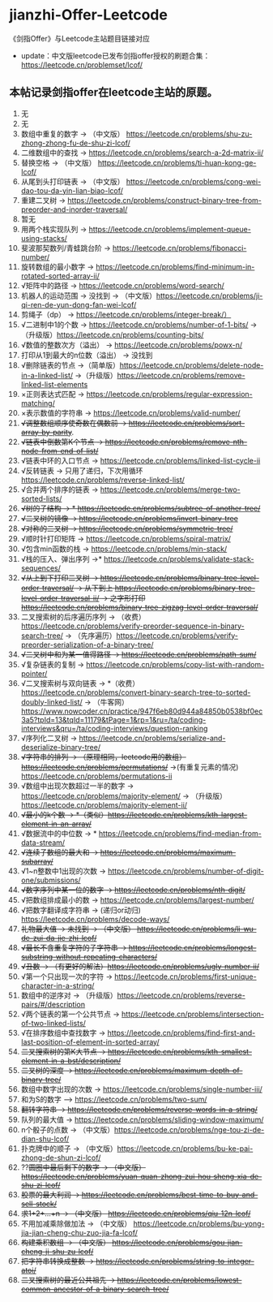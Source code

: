 # jianzhi-Offer-Leetcode
《剑指Offer》与Leetcode主站题目链接对应
* update：中文版leetcode已发布剑指offer授权的刷题合集：https://leetcode.cn/problemset/lcof/
## 本帖记录剑指offer在leetcode主站的原题。
1. 无
2. 无
3. 数组中重复的数字 -> （中文版） https://leetcode.cn/problems/shu-zu-zhong-zhong-fu-de-shu-zi-lcof/
4. 二维数组中的查找 -> https://leetcode.cn/problems/search-a-2d-matrix-ii/
5. 替换空格 -> （中文版） https://leetcode.cn/problems/ti-huan-kong-ge-lcof/
6. 从尾到头打印链表 -> （中文版） https://leetcode.cn/problems/cong-wei-dao-tou-da-yin-lian-biao-lcof/
7. 重建二叉树 -> https://leetcode.cn/problems/construct-binary-tree-from-preorder-and-inorder-traversal/
8. 暂无
9. 用两个栈实现队列 -> https://leetcode.cn/problems/implement-queue-using-stacks/
10. 斐波那契数列/青蛙跳台阶 -> https://leetcode.cn/problems/fibonacci-number/
11. 旋转数组的最小数字 -> https://leetcode.cn/problems/find-minimum-in-rotated-sorted-array-ii/
12. √矩阵中的路径 -> https://leetcode.cn/problems/word-search/
13. 机器人的运动范围 -> 没找到 -> （中文版）https://leetcode.cn/problems/ji-qi-ren-de-yun-dong-fan-wei-lcof/
14. 剪绳子（dp） -> https://leetcode.cn/problems/integer-break/）
15. √二进制中1的个数 -> https://leetcode.cn/problems/number-of-1-bits/ ->（升级版）https://leetcode.cn/problems/counting-bits/
16. √数值的整数次方（溢出） -> https://leetcode.cn/problems/powx-n/
17. 打印从1到最大的n位数（溢出） -> 没找到
18. √删除链表的节点 ->（简单版）https://leetcode.cn/problems/delete-node-in-a-linked-list/ ->（升级版）https://leetcode.cn/problems/remove-linked-list-elements 
19. ×正则表达式匹配 -> https://leetcode.cn/problems/regular-expression-matching/
20. ×表示数值的字符串 -> https://leetcode.cn/problems/valid-number/
21. ~~√调整数组顺序使奇数在偶数前 -> https://leetcode.cn/problems/sort-array-by-parity~~.
22. ~~√链表中倒数第K个节点 -> https://leetcode.cn/problems/remove-nth-node-from-end-of-list/~~
23. √链表中环的入口节点 -> https://leetcode.cn/problems/linked-list-cycle-ii
24. √反转链表 -> 只用了递归，下次用循环 https://leetcode.cn/problems/reverse-linked-list/
25. √合并两个排序的链表 -> https://leetcode.cn/problems/merge-two-sorted-lists/
26. ~~√树的子结构 -> * https://leetcode.cn/problems/subtree-of-another-tree/~~
27. ~~√二叉树的镜像 -> https://leetcode.cn/problems/invert-binary-tree~~
28. ~~√对称的二叉树 -> https://leetcode.cn/problems/symmetric-tree/~~
29. √顺时针打印矩阵 -> https://leetcode.cn/problems/spiral-matrix/
30. √包含min函数的栈 -> https://leetcode.cn/problems/min-stack/
31. √栈的压入、弹出序列 ->* https://leetcode.cn/problems/validate-stack-sequences/
32. ~~√从上到下打印二叉树 -> https://leetcode.cn/problems/binary-tree-level-order-traversal/ -> 从下到上 https://leetcode.cn/problems/binary-tree-level-order-traversal-ii/ -> 之字形打印 https://leetcode.cn/problems/binary-tree-zigzag-level-order-traversal/~~
33. 二叉搜索树的后序遍历序列 -> （收费）https://leetcode.cn/problems/verify-preorder-sequence-in-binary-search-tree/ -> （先序遍历）https://leetcode.cn/problems/verify-preorder-serialization-of-a-binary-tree/
34. ~~√二叉树中和为某一值得路径 -> https://leetcode.cn/problems/path-sum/~~
35. √复杂链表的复制 -> https://leetcode.cn/problems/copy-list-with-random-pointer/
36. √二叉搜索树与双向链表 -> *（收费）https://leetcode.cn/problems/convert-binary-search-tree-to-sorted-doubly-linked-list/ -> （牛客网）https://www.nowcoder.cn/practice/947f6eb80d944a84850b0538bf0ec3a5?tpId=13&tqId=11179&tPage=1&rp=1&ru=/ta/coding-interviews&qru=/ta/coding-interviews/question-ranking
37. √序列化二叉树 -> https://leetcode.cn/problems/serialize-and-deserialize-binary-tree/
38. ~~√字符串的排列 -> （原理相同，leetcode用的数组）https://leetcode.cn/problems/permutations/~~ ->(有重复元素的情况) https://leetcode.cn/problems/permutations-ii
39. √数组中出现次数超过一半的数字 -> https://leetcode.cn/problems/majority-element/ -> （升级版） https://leetcode.cn/problems/majority-element-ii/
40. ~~√最小的k个数 -> *（类似）https://leetcode.cn/problems/kth-largest-element-in-an-array/~~
41. √数据流中的中位数 -> * https://leetcode.cn/problems/find-median-from-data-stream/
42. ~~√连续子数组的最大和 -> https://leetcode.cn/problems/maximum-subarray/~~
43. √1~n整数中1出现的次数 -> https://leetcode.cn/problems/number-of-digit-one/submissions/
44. ~~√数字序列中某一位的数字 -> https://leetcode.cn/problems/nth-digit/~~
45. √把数组排成最小的数 -> https://leetcode.cn/problems/largest-number/
46. √把数字翻译成字符串 -> (递归or动归) https://leetcode.cn/problems/decode-ways/
47. ~~礼物最大值 -> 未找到 -> （中文版） https://leetcode.cn/problems/li-wu-de-zui-da-jie-zhi-lcof/~~
48. ~~√最长不含重复字符的子字符串 -> https://leetcode.cn/problems/longest-substring-without-repeating-characters/~~
49. ~~√丑数 -> （有更好的解法）https://leetcode.cn/problems/ugly-number-ii/~~
50. √第一个只出现一次的字符 ->  https://leetcode.cn/problems/first-unique-character-in-a-string/
51. 数组中的逆序对 -> （升级版）https://leetcode.cn/problems/reverse-pairs/#/description
52. √两个链表的第一个公共节点 -> https://leetcode.cn/problems/intersection-of-two-linked-lists/
53. √在排序数组中查找数字 -> https://leetcode.cn/problems/find-first-and-last-position-of-element-in-sorted-array/
54. ~~二叉搜索树的第K大节点 -> https://leetcode.cn/problems/kth-smallest-element-in-a-bst/description/~~
55. ~~二叉树的深度 -> https://leetcode.cn/problems/maximum-depth-of-binary-tree/~~
56. 数组中数字出现的次数 -> https://leetcode.cn/problems/single-number-iii/
57. 和为S的数字 —> https://leetcode.cn/problems/two-sum/
58. ~~翻转字符串 -> https://leetcode.cn/problems/reverse-words-in-a-string/~~
59. 队列的最大值 -> https://leetcode.cn/problems/sliding-window-maximum/
60. n个骰子的点数 -> （中文版）https://leetcode.cn/problems/nge-tou-zi-de-dian-shu-lcof/
61. 扑克牌中的顺子 -> （中文版）https://leetcode.cn/problems/bu-ke-pai-zhong-de-shun-zi-lcof/
62. ??~~圆圈中最后剩下的数字 -> （中文版） https://leetcode.cn/problems/yuan-quan-zhong-zui-hou-sheng-xia-de-shu-zi-lcof/~~
63. ~~股票的最大利润 -> https://leetcode.cn/problems/best-time-to-buy-and-sell-stock/~~
64. ~~求1+2+…+n -> （中文版） https://leetcode.cn/problems/qiu-12n-lcof/~~
65. 不用加减乘除做加法 -> （中文版） https://leetcode.cn/problems/bu-yong-jia-jian-cheng-chu-zuo-jia-fa-lcof/
66. ~~构建乘积数组 -> （中文版） https://leetcode.cn/problems/gou-jian-cheng-ji-shu-zu-lcof/~~
67. ~~把字符串转换成整数 -> https://leetcode.cn/problems/string-to-integer-atoi/~~
68. ~~二叉搜索树的最近公共祖先 -> https://leetcode.cn/problems/lowest-common-ancestor-of-a-binary-search-tree/~~
